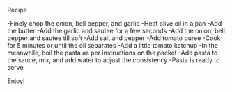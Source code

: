 Recipe

-Finely chop the onion, bell pepper, and garlic
-Heat olive oil in a pan
-Add the butter
-Add the garlic and sautee for a few seconds
-Add the onion, bell pepper and sautee till soft
-Add salt and pepper
-Add tomato puree
-Cook for 5 minutes or until the oil separates
-Add a little tomato ketchup
-In the meanwhile, boil the pasta as per instructions on the packet
-Add pasta to the sauce, mix, and add water to adjust the consistency
-Pasta is ready to serve

Enjoy!
